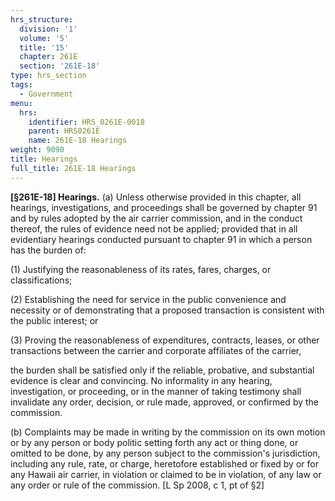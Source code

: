 ```yaml
---
hrs_structure:
  division: '1'
  volume: '5'
  title: '15'
  chapter: 261E
  section: '261E-18'
type: hrs_section
tags:
  - Government
menu:
  hrs:
    identifier: HRS_0261E-0018
    parent: HRS0261E
    name: 261E-18 Hearings
weight: 9090
title: Hearings
full_title: 261E-18 Hearings
---
```

**[§261E-18] Hearings.** (a) Unless otherwise provided in this chapter, all hearings, investigations, and proceedings shall be governed by chapter 91 and by rules adopted by the air carrier commission, and in the conduct thereof, the rules of evidence need not be applied; provided that in all evidentiary hearings conducted pursuant to chapter 91 in which a person has the burden of:

(1) Justifying the reasonableness of its rates, fares, charges, or classifications;

(2) Establishing the need for service in the public convenience and necessity or of demonstrating that a proposed transaction is consistent with the public interest; or

(3) Proving the reasonableness of expenditures, contracts, leases, or other transactions between the carrier and corporate affiliates of the carrier,

the burden shall be satisfied only if the reliable, probative, and substantial evidence is clear and convincing. No informality in any hearing, investigation, or proceeding, or in the manner of taking testimony shall invalidate any order, decision, or rule made, approved, or confirmed by the commission.

(b) Complaints may be made in writing by the commission on its own motion or by any person or body politic setting forth any act or thing done, or omitted to be done, by any person subject to the commission's jurisdiction, including any rule, rate, or charge, heretofore established or fixed by or for any Hawaii air carrier, in violation or claimed to be in violation, of any law or any order or rule of the commission. [L Sp 2008, c 1, pt of §2]